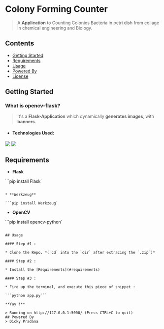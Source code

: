 # Colony Forming Counter
> A **Application** to Counting Colonies Bacteria in petri dish from collage in chemical engineering and Biology.

## Contents

* [Getting Started](#getting-started)
* [Requirements](#requirements)
* [Usage](#usage)
* [Powered By](#powered-by)
* [License](#license)


## Getting Started

### What is opencv-flask?

> It's a **Flask-Application** which dynamically **generates images**, with **banners**.

* #### Technologies Used:

![](https://pythonspot-9329.kxcdn.com/wp-content/uploads/2015/08/flask-logo.png)
![](https://prateekvjoshi.files.wordpress.com/2015/10/1-main.png)


## Requirements

* **Flask**

```pip install Flask`
```

* **Werkzeug**

```pip install Werkzeug`
```

* **OpenCV**

```pip install opencv-python`
```

## Usage

#### Step #1 :

* Clone the Repo. *(`cd` into the `dir` after extracing the `.zip`)*

#### Step #2 :

* Install the [Requirements](#requirements)

#### Step #3 :

* Fire up the terminal, and execute this piece of snippet :

```python app.py```

**Yay !**

> Running on http://127.0.0.1:5000/ (Press CTRL+C to quit)
## Powered By
> Dicky Pradana
